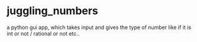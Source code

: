 # juggling_numbers
a python gui app, which takes input and gives the type of number like if it is int or not / rational or not etc..
